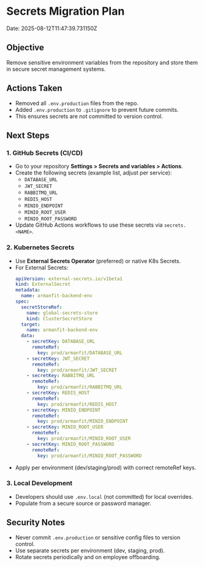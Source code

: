 
# Secrets Migration Plan
Date: 2025-08-12T11:47:39.731150Z

## Objective
Remove sensitive environment variables from the repository and store them in secure secret management systems.

## Actions Taken
- Removed all `.env.production` files from the repo.
- Added `.env.production` to `.gitignore` to prevent future commits.
- This ensures secrets are not committed to version control.

## Next Steps
### 1. GitHub Secrets (CI/CD)
- Go to your repository **Settings > Secrets and variables > Actions**.
- Create the following secrets (example list, adjust per service):
  - `DATABASE_URL`
  - `JWT_SECRET`
  - `RABBITMQ_URL`
  - `REDIS_HOST`
  - `MINIO_ENDPOINT`
  - `MINIO_ROOT_USER`
  - `MINIO_ROOT_PASSWORD`
- Update GitHub Actions workflows to use these secrets via `secrets.<NAME>`.

### 2. Kubernetes Secrets
- Use **External Secrets Operator** (preferred) or native K8s Secrets.
- For External Secrets:
  ```yaml
  apiVersion: external-secrets.io/v1beta1
  kind: ExternalSecret
  metadata:
    name: armanfit-backend-env
  spec:
    secretStoreRef:
      name: global-secrets-store
      kind: ClusterSecretStore
    target:
      name: armanfit-backend-env
    data:
      - secretKey: DATABASE_URL
        remoteRef:
          key: prod/armanfit/DATABASE_URL
      - secretKey: JWT_SECRET
        remoteRef:
          key: prod/armanfit/JWT_SECRET
      - secretKey: RABBITMQ_URL
        remoteRef:
          key: prod/armanfit/RABBITMQ_URL
      - secretKey: REDIS_HOST
        remoteRef:
          key: prod/armanfit/REDIS_HOST
      - secretKey: MINIO_ENDPOINT
        remoteRef:
          key: prod/armanfit/MINIO_ENDPOINT
      - secretKey: MINIO_ROOT_USER
        remoteRef:
          key: prod/armanfit/MINIO_ROOT_USER
      - secretKey: MINIO_ROOT_PASSWORD
        remoteRef:
          key: prod/armanfit/MINIO_ROOT_PASSWORD
  ```
- Apply per environment (dev/staging/prod) with correct remoteRef keys.

### 3. Local Development
- Developers should use `.env.local` (not committed) for local overrides.
- Populate from a secure source or password manager.

## Security Notes
- Never commit `.env.production` or sensitive config files to version control.
- Use separate secrets per environment (dev, staging, prod).
- Rotate secrets periodically and on employee offboarding.
